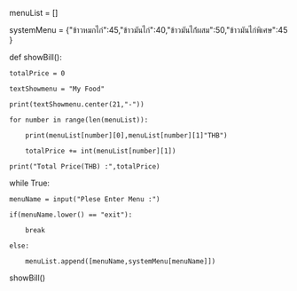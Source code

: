 menuList = []

systemMenu = {"ข้าวหมกไก่":45,"ข้าวมันไก่":40,"ข้าวมันไก้่ผสม":50,"ข้าวมันไก่พิเศษ":45 }


def showBill():

    totalPrice = 0
    
    textShowmenu = "My Food"
    
    print(textShowmenu.center(21,"-"))
    
    for number in range(len(menuList)):
    
        print(menuList[number][0],menuList[number][1]"THB")
        
        totalPrice += int(menuList[number][1])
        
    print("Total Price(THB) :",totalPrice)
    

while True:

    menuName = input("Plese Enter Menu :")
    
    if(menuName.lower() == "exit"):
    
        break
        
    else:
    
        menuList.append([menuName,systemMenu[menuName]])
        

showBill()
